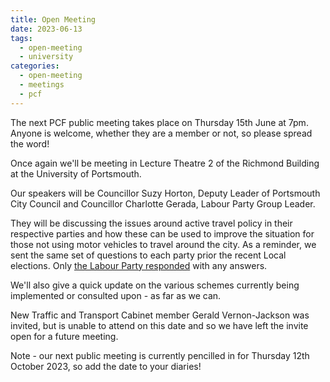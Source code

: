 ```yaml
---
title: Open Meeting
date: 2023-06-13
tags: 
  - open-meeting
  - university
categories: 
  - open-meeting
  - meetings
  - pcf
---
```


The next PCF public meeting takes place on Thursday 15th June at 7pm. Anyone is welcome, whether they are a member or not, so please spread the word!

Once again we'll be meeting in Lecture Theatre 2 of the Richmond Building at the University of Portsmouth.

Our speakers will be Councillor Suzy Horton, Deputy Leader of Portsmouth City Council and Councillor Charlotte Gerada, Labour Party Group Leader.

They will be discussing the issues around active travel policy in their respective parties and how these can be used to improve the situation for those not using motor vehicles to travel around the city. As a reminder, we sent the same set of questions to each party prior the recent Local elections. Only [the Labour Party responded](/city-council-elections-2023-questons-for-the-parties) with any answers.

We'll also give a quick update on the various schemes currently being implemented or consulted upon - as far as we can.

New Traffic and Transport Cabinet member Gerald Vernon-Jackson was invited, but is unable to attend on this date and so we have left the invite open for a future meeting.

Note - our next public meeting is currently pencilled in for Thursday 12th October 2023, so add the date to your diaries!
